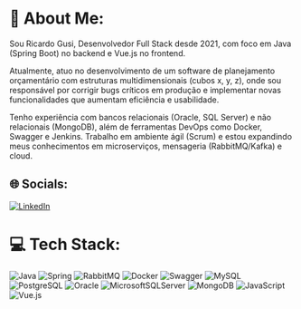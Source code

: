 # 💫 About Me:

Sou Ricardo Gusi, Desenvolvedor Full Stack desde 2021, com foco em Java (Spring Boot) no backend e Vue.js no frontend.

Atualmente, atuo no desenvolvimento de um software de planejamento orçamentário com estruturas multidimensionais (cubos x, y, z), onde sou responsável por corrigir bugs críticos em produção e implementar novas funcionalidades que aumentam eficiência e usabilidade.

Tenho experiência com bancos relacionais (Oracle, SQL Server) e não relacionais (MongoDB), além de ferramentas DevOps como Docker, Swagger e Jenkins. Trabalho em ambiente ágil (Scrum) e estou expandindo meus conhecimentos em microserviços, mensageria (RabbitMQ/Kafka) e cloud.


## 🌐 Socials:
[![LinkedIn](https://img.shields.io/badge/LinkedIn-%230077B5.svg?logo=linkedin&logoColor=white)](https://linkedin.com/in/ricardo-gusi) 

# 💻 Tech Stack:
![Java](https://img.shields.io/badge/java-%23ED8B00.svg?style=flat-square&logo=java&logoColor=white) 
![Spring](https://img.shields.io/badge/spring-%236DB33F.svg?style=flat-square&logo=spring&logoColor=white)
![RabbitMQ](https://img.shields.io/badge/RabbitMQ-FF6600?style=flat-square&logo=rabbitmq&logoColor=white)
![Docker](https://img.shields.io/badge/docker-%230db7ed.svg?style=flat-square&logo=docker&logoColor=white) 
![Swagger](https://img.shields.io/badge/-Swagger-%23Clojure?style=flat-square&logo=swagger&logoColor=white)
![MySQL](https://img.shields.io/badge/mysql-%2300f.svg?style=flat-square&logo=mysql&logoColor=white) 
![PostgreSQL](https://img.shields.io/badge/postgresql-%23316192.svg?style=flat-square&logo=postgresql&logoColor=white) 
![Oracle](https://img.shields.io/badge/oracle-%23F80000.svg?style=flat-square&logo=oracle&logoColor=white) 
![MicrosoftSQLServer](https://img.shields.io/badge/Microsoft%20SQL%20Server-CC2927?style=flat-square&logo=microsoft%20sql%20server&logoColor=white) 
![MongoDB](https://img.shields.io/badge/MongoDB-%234ea94b.svg?style=flat-square&logo=mongodb&logoColor=white) 
![JavaScript](https://img.shields.io/badge/javascript-%23323330.svg?style=flat-square&logo=javascript&logoColor=%23F7DF1E) 
![Vue.js](https://img.shields.io/badge/vuejs-%2335495e.svg?style=flat-square&logo=vuedotjs&logoColor=%234FC08D) 


